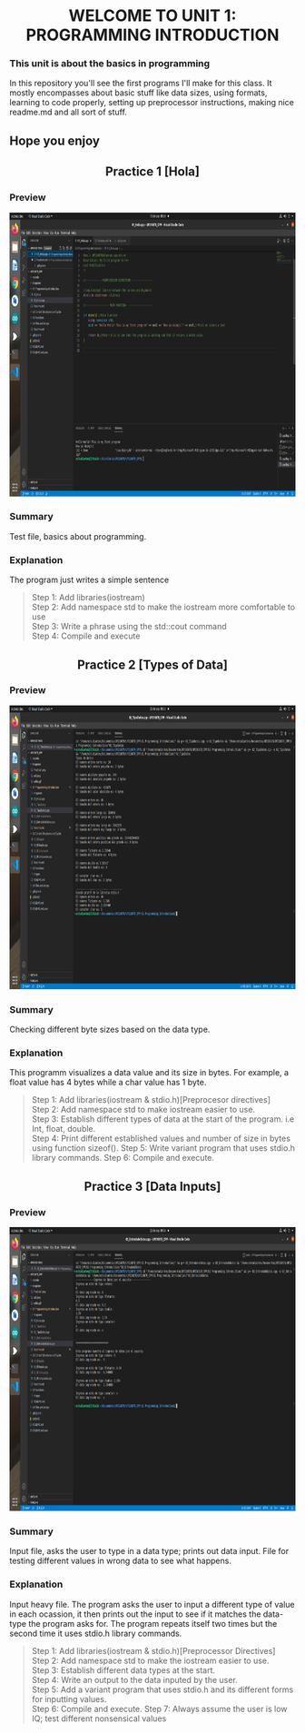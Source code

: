 <h1 align="center">
WELCOME TO UNIT 1: PROGRAMMING INTRODUCTION

### This unit is about the basics in programming
In this repository you'll see the first programs I'll make for this class. It mostly encompasses about basic stuff like data sizes, using formats, learning to code properly, setting up preprocessor instructions, making nice readme.md and all sort of stuff.  

## Hope you enjoy  


<h2 align="center">
Practice 1 [Hola]
</h4>


### Preview  

<div align ="center">
<img alt="Practica 1" height="500" src="Imagenes/Practica1.png"/>
</div>    


### Summary
Test file, basics about programming.
### Explanation
The program just writes a simple sentence
> Step 1: Add libraries(iostream)  
> Step 2: Add namespace std to make the iostream more comfortable to use  
> Step 3: Write a phrase using the std::cout command  
> Step 4: Compile and execute    


<h2 align="center">
Practice 2 [Types of Data]
</h4>


### Preview  

<div align ="center">
<img alt="Practica 2" height="500" src="Imagenes/Practica2.png"/>
</div>  


### Summary
Checking different byte sizes based on the data type.
### Explanation
This programm visualizes a data value and its size in bytes. For example, a float value has 4 bytes while a char value has 1 byte.
> Step 1: Add libraries(iostream & stdio.h)[Preprocesor directives]  
> Step 2: Add namespace std to make iostream easier to use.  
> Step 3: Establish different types of data at the start of the program. i.e Int, float, double.  
> Step 4: Print different established values and number of size in bytes using function sizeof().
> Step 5: Write variant program that uses stdio.h library commands.
> Step 6: Compile and execute.  


<h2 align="center">
Practice 3 [Data Inputs]
</h4>


### Preview  

<div align ="center">
<img alt="Practica 3" height="500" src="Imagenes/Practica3.png"/>
</div>  

### Summary
Input file, asks the user to type in a data type; prints out data input. File for testing different values in wrong data to see what happens.  
### Explanation
Input heavy file. The program asks the user to input a different type of value in each ocassion, it then prints out the input to see if it matches the data-type the program asks for. The program repeats itself two times but the second time it uses stdio.h library commands.    
> Step 1: Add libraries(iostream & stdio.h)[Preprocessor Directives]  
> Step 2: Add namespace std to make the iostream easier to use.  
> Step 3: Establish different data types at the start.    
> Step 4: Write an output to the data inputed by the user.  
> Step 5: Add a variant program that uses stdio.h and its different forms for inputting values.  
> Step 6: Compile and execute.
> Step 7: Always assume the user is low IQ; test different nonsensical values  